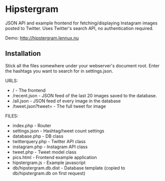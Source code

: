 Hipstergram
===========

JSON API and example frontend for fetching/displaying Instagram images posted to Twitter. Uses Twitter's search API, no authentication required.

Demo: http://hipstergram.lennux.nu

Installation
------------
Stick all the files somewhere under your webserver's document root. Enter the hashtags you want to search for in settings.json.

URLS:
+ / - The frontend
+ /recent.json - JSON feed of the last 20 images saved to the database.
+ /all.json - JSON feed of every image in the database
+ /tweet.json?tweet=<id> - The full tweet for image <id>

FILES:
+ index.php - Router
+ settings.json - Hashtag/tweet count settings
+ database.php - DB class
+ twitterquery.php - Twitter API class
+ instagram.php - Instagram API class
+ tweet.php - Tweet model class
+ pics.html - Frontend example application
+ hipstergram.js - Example javascript
+ db/hipstergram.db.dist - Database template (copied to db/hipstergram.db on first request)
